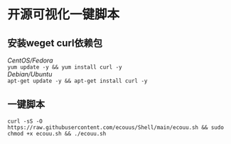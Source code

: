 # 开源可视化一键脚本
## 安装weget curl依赖包  
*CentOS/Fedora*  
`yum update -y && yum install curl -y`  
*Debian/Ubuntu*  
`apt-get update -y && apt-get install curl -y`   
## 一键脚本  
`
curl -sS -O https://raw.githubusercontent.com/ecouus/Shell/main/ecouu.sh && sudo chmod +x ecouu.sh && ./ecouu.sh
`